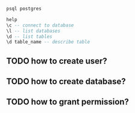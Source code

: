 ```bash
psql postgres
```

```sql
help
\c -- connect to database
\l -- list databases
\d -- list tables
\d table_name -- describe table
```


## TODO how to create user?

## TODO how to create database?

## TODO how to grant permission?


